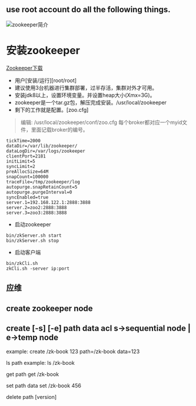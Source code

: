 ## use root account do all the following things.

![zookeeper简介](http://static.open-open.com/lib/uploadImg/20141108/20141108213345_5.png)

# 安装zookeeper
[Zookeeper下载](http://zookeeper.apache.org/releases.html)
* 用户[安装/运行][root/root]
* 建议使用3台机器进行集群部署，过半存活，集群对外才可用。
* 安装jdk8以上，设置环境变量。并设置heap大小(Xmx=3G)。
* zookeeper是一个tar.gz包，解压完成安装。/usr/local/zookeeper
* 剩下的工作就是配置。[zoo.cfg]
> 编辑: /usr/local/zookeeper/conf/zoo.cfg
>每个broker都对应一个myid文件，里面记载broker的编号。
````
tickTime=2000
dataDir=/var/lib/zookeeper/
dataLogDir=/var/logs/zookeeper
clientPort=2181
initLimit=5
syncLimit=2 
preAllocSize=64M
snapCount=100000
traceFile=/tmp/zookeeper/log
autopurge.snapRetainCount=5
autopurge.purgeInterval=0
syncEnabled=true
server.1=192.168.122.1:2888:3888
server.2=zoo2:2888:3888
server.3=zoo3:2888:3888
````
* 启动zookeeper  
```
bin/zkServer.sh start
bin/zkServer.sh stop
```

* 启动客户端
```
bin/zkCli.sh
zkCli.sh -server ip:port
```


## 应维
## create zookeeper node
create [-s] [-e] path data acl    s->sequential node | e->temp node
----------------------------------------
example:
create /zk-book 123               path=/zk-book    data=123

ls path 
example:
ls /zk-book

get path
get /zk-book

set path data
set /zk-book 456

delete path [version]






